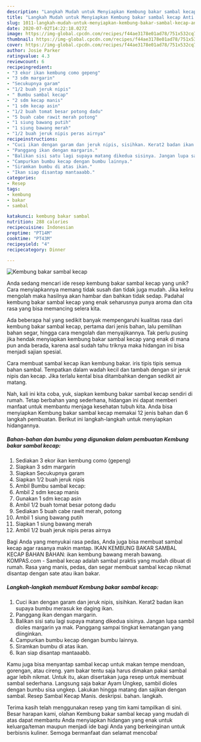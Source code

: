 ```yaml
---
description: "Langkah Mudah untuk Menyiapkan Kembung bakar sambal kecap Anti Gagal"
title: "Langkah Mudah untuk Menyiapkan Kembung bakar sambal kecap Anti Gagal"
slug: 1011-langkah-mudah-untuk-menyiapkan-kembung-bakar-sambal-kecap-anti-gagal
date: 2020-07-02T14:22:18.027Z
image: https://img-global.cpcdn.com/recipes/f44ae3178e01ad78/751x532cq70/kembung-bakar-sambal-kecap-foto-resep-utama.jpg
thumbnail: https://img-global.cpcdn.com/recipes/f44ae3178e01ad78/751x532cq70/kembung-bakar-sambal-kecap-foto-resep-utama.jpg
cover: https://img-global.cpcdn.com/recipes/f44ae3178e01ad78/751x532cq70/kembung-bakar-sambal-kecap-foto-resep-utama.jpg
author: Josie Parker
ratingvalue: 4.3
reviewcount: 6
recipeingredient:
- "3 ekor ikan kembung como gepeng"
- "3 sdm margarin"
- "Secukupnya garam"
- "1/2 buah jeruk nipis"
- " Bumbu sambal kecap"
- "2 sdm kecap manis"
- "1 sdm kecap asin"
- "1/2 buah tomat besar potong dadu"
- "5 buah cabe rawit merah potong"
- "1 siung bawang putih"
- "1 siung bawang merah"
- "1/2 buah jeruk nipis peras airnya"
recipeinstructions:
- "Cuci ikan dengan garam dan jeruk nipis, sisihkan. Kerat2 badan ikan supaya bumbu merasuk ke daging ikan."
- "Panggang ikan dengan margarin."
- "Balikan sisi satu lagi supaya matang dikedua sisinya. Jangan lupa sambil dioles margarin ya mak. Panggang sampai tingkat kematangan yang diinginkan."
- "Campurkan bumbu kecap dengan bumbu lainnya."
- "Siramkan bumbu di atas ikan."
- "Ikan siap disantap mantaaabb."
categories:
- Resep
tags:
- kembung
- bakar
- sambal

katakunci: kembung bakar sambal 
nutrition: 288 calories
recipecuisine: Indonesian
preptime: "PT14M"
cooktime: "PT43M"
recipeyield: "4"
recipecategory: Dinner

---
```



![Kembung bakar sambal kecap](https://img-global.cpcdn.com/recipes/f44ae3178e01ad78/751x532cq70/kembung-bakar-sambal-kecap-foto-resep-utama.jpg)

Anda sedang mencari ide resep kembung bakar sambal kecap yang unik? Cara menyiapkannya memang tidak susah dan tidak juga mudah. Jika keliru mengolah maka hasilnya akan hambar dan bahkan tidak sedap. Padahal kembung bakar sambal kecap yang enak seharusnya punya aroma dan cita rasa yang bisa memancing selera kita.

Ada beberapa hal yang sedikit banyak mempengaruhi kualitas rasa dari kembung bakar sambal kecap, pertama dari jenis bahan, lalu pemilihan bahan segar, hingga cara mengolah dan menyajikannya. Tak perlu pusing jika hendak menyiapkan kembung bakar sambal kecap yang enak di mana pun anda berada, karena asal sudah tahu triknya maka hidangan ini bisa menjadi sajian spesial.

Cara membuat sambal kecap ikan kembung bakar. iris tipis tipis semua bahan sambal. Tempatkan dalam wadah kecil dan tambah dengan sir jeruk nipis dan kecap. Jika terlalu kental bisa ditambahkan dengan sedikit air matang.


Nah, kali ini kita coba, yuk, siapkan kembung bakar sambal kecap sendiri di rumah. Tetap berbahan yang sederhana, hidangan ini dapat memberi manfaat untuk membantu menjaga kesehatan tubuh kita. Anda bisa menyiapkan Kembung bakar sambal kecap memakai 12 jenis bahan dan 6 langkah pembuatan. Berikut ini langkah-langkah untuk menyiapkan hidangannya.

<!--inarticleads1-->

##### Bahan-bahan dan bumbu yang digunakan dalam pembuatan Kembung bakar sambal kecap:

1. Sediakan 3 ekor ikan kembung como (gepeng)
1. Siapkan 3 sdm margarin
1. Siapkan Secukupnya garam
1. Siapkan 1/2 buah jeruk nipis
1. Ambil  Bumbu sambal kecap:
1. Ambil 2 sdm kecap manis
1. Gunakan 1 sdm kecap asin
1. Ambil 1/2 buah tomat besar potong dadu
1. Sediakan 5 buah cabe rawit merah, potong
1. Ambil 1 siung bawang putih
1. Siapkan 1 siung bawang merah
1. Ambil 1/2 buah jeruk nipis peras airnya


Bagi Anda yang menyukai rasa pedas, Anda juga bisa membuat sambal kecap agar rasanya makin mantap. IKAN KEMBUNG BAKAR SAMBAL KECAP BAHAN BAHAN: ikan kembung bawang merah bawang. KOMPAS.com - Sambal kecap adalah sambal praktis yang mudah dibuat di rumah. Rasa yang manis, pedas, dan segar membuat sambal kecap nikmat disantap dengan sate atau ikan bakar. 

<!--inarticleads2-->

##### Langkah-langkah membuat Kembung bakar sambal kecap:

1. Cuci ikan dengan garam dan jeruk nipis, sisihkan. Kerat2 badan ikan supaya bumbu merasuk ke daging ikan.
1. Panggang ikan dengan margarin.
1. Balikan sisi satu lagi supaya matang dikedua sisinya. Jangan lupa sambil dioles margarin ya mak. Panggang sampai tingkat kematangan yang diinginkan.
1. Campurkan bumbu kecap dengan bumbu lainnya.
1. Siramkan bumbu di atas ikan.
1. Ikan siap disantap mantaaabb.


Kamu juga bisa menyantap sambal kecap untuk makan tempe mendoan, gorengan, atau cireng. yam bakar tentu saja harus dimakan pakai sambal agar lebih nikmat. Untuk itu, akan disertakan juga resep untuk membuat sambal sederhana. Langsung saja bakar Ayam Ungkep, sambil dioles dengan bumbu sisa ungkep. Lakukan hingga matang dan sajikan dengan sambal. Resep Sambal Kecap Manis. deskripsi. bahan. langkah. 

Terima kasih telah menggunakan resep yang tim kami tampilkan di sini. Besar harapan kami, olahan Kembung bakar sambal kecap yang mudah di atas dapat membantu Anda menyiapkan hidangan yang enak untuk keluarga/teman maupun menjadi ide bagi Anda yang berkeinginan untuk berbisnis kuliner. Semoga bermanfaat dan selamat mencoba!

